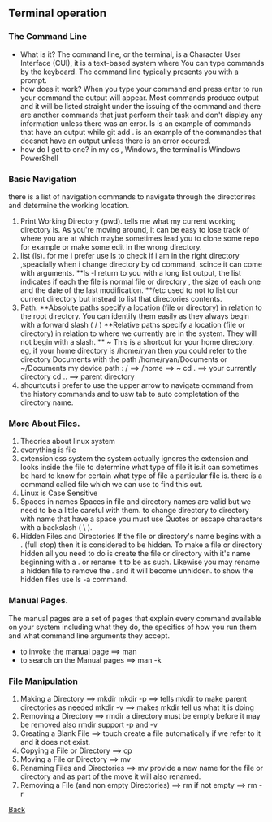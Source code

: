 ## **Terminal operation**
###   The Command Line
- What is it?
The command line, or the terminal, is a Character User Interface (CUI), it is a text-based system where You can type commands by the keyboard.
The command line typically presents you with a prompt. 
- how does it work?
When you type your command and press enter to run your command the output will appear. Most commands produce output and it will be listed straight under the issuing of the command and there are another commands that  just perform their task and don't display any information unless there was an error. ls is an example of commands that have an output while git add . is an example of the commandes that doesnot have an output unless there is an error occured.
- how do I get to one?
in my os , Windows, the terminal is Windows PowerShell

### Basic Navigation
there is a list of navigation commands to navigate through the directorires and determine the working location.
1. Print Working Directory (pwd).
 tells me what my current working directory is. As you're moving around, it can be easy to lose track of where you are at which maybe sometimes lead you to clone some repo for example or make some edit in the wrong directory.
2. list (ls).
 for me i prefer use ls to check if i am in the right directory ,speacially when i change directory by cd command, scince it can come with arguments.
 **ls -l return to you with a long list output, the list indicates if each the file is normal file or directory , the size of each one and the date of the last modification.
**/etc used to not to list our current directory but instead to list that directories contents.
3. Path.
**Absolute paths specify a location (file or directory) in relation to the root directory. You can identify them easily as they always begin with a forward slash ( / )
**Relative paths specify a location (file or directory) in relation to where we currently are in the system. They will not begin with a slash.
** ~ This is a shortcut for your home directory. eg, if your home directory is /home/ryan then you could refer to the directory Documents with the path /home/ryan/Documents or ~/Documents
 my device path : / ==> /home ==>  ~
 cd . ==> your currently directory
 cd .. ==> parent directory
4. shourtcuts 
i prefer to use the upper arrow to navigate command from the history commands and to usw tab to auto completation of the directory name.

### More About Files.
1. Theories about linux system 
2. everything is file
3. extensionless system
the system actually ignores the extension and looks inside the file to determine what type of file it is.it can sometimes be hard to know for certain what type of file a particular file is. there is a command called file which we can use to find this out.
3. Linux is Case Sensitive
4. Spaces in names
Spaces in file and directory names are valid but we need to be a little careful with them. to change directory to directory with name that have a space you must use Quotes or escape characters with a backslash ( \ ).
4. Hidden Files and Directories
If the file or directory's name begins with a . (full stop) then it is considered to be hidden.
To make a file or directory hidden all you need to do is create the file or directory with it's name beginning with a . or rename it to be as such. Likewise you may rename a hidden file to remove the . and it will become unhidden.
to show the hidden files use ls -a command.

### Manual Pages.
The manual pages are a set of pages that explain every command available on your system including what they do, the specifics of how you run them and what command line arguments they accept.
- to  invoke the manual page ==>  man
- to search on the Manual pages ==> man -k <search>

### File Manipulation
1. Making a Directory ==> mkdir
 mkdir -p ==> tells mkdir to make parent directories as needed
 mkdir -v ==> makes mkdir tell us what it is doing
2. Removing a Directory ==> rmdir 
a directory must be empty before it may be removed 
also rmdir support -p and -v
3. Creating a Blank File ==> touch
create a file automatically if we refer to it and it does not exist. 
4. Copying a File or Directory ==> cp
5. Moving a File or Directory ==>  mv 
6. Renaming Files and Directories ==> mv
provide a new name for the file or directory and as part of the move it will also renamed.
7. Removing a File (and non empty Directories) ==> rm 
if not empty ==> rm -r

[Back](./README.md)
